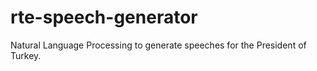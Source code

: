 # rte-speech-generator
Natural Language Processing to generate speeches for the President of Turkey.
